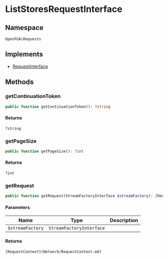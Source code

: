 # ListStoresRequestInterface


## Namespace
`OpenFGA\Requests`

## Implements
* [RequestInterface](Requests/RequestInterface.md)



## Methods
### getContinuationToken


```php
public function getContinuationToken(): ?string
```



#### Returns
`?string`

### getPageSize


```php
public function getPageSize(): ?int
```



#### Returns
`?int`

### getRequest


```php
public function getRequest(StreamFactoryInterface $streamFactory): [RequestContext](Network/RequestContext.md)
```


#### Parameters
| Name | Type | Description |
|------|------|-------------|
| `$streamFactory` | `StreamFactoryInterface` |  |

#### Returns
`[RequestContext](Network/RequestContext.md)`

